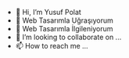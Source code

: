 - 👋 Hi, I’m  Yusuf Polat
- 👀 Web Tasarımla Uğraşıyorum
- 🌱 Web Tasarımla İlgileniyorum
- 💞️ I’m looking to collaborate on ...
- 📫 How to reach me ...

<!---
yusuf652/yusuf652 is a ✨ special ✨ repository because its `README.md` (this file) appears on your GitHub profile.
You can click the Preview link to take a look at your changes.
--->
